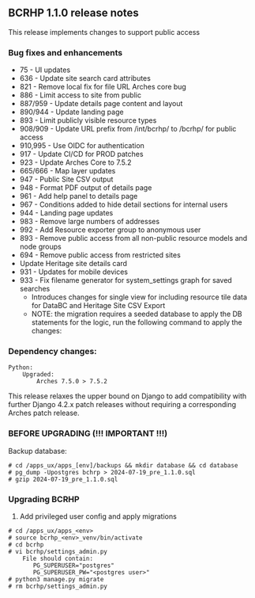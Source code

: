 BCRHP 1.1.0 release notes
------------------------
This release implements changes to support public access


### Bug fixes and enhancements
- 75  - UI updates
- 636 - Update site search card attributes
- 821 - Remove local fix for file URL Arches core bug
- 886 - Limit access to site from public
- 887/959 - Update details page content and layout
- 890/944 - Update landing page
- 893 - Limit publicly visible resource types
- 908/909 - Update URL prefix from /int/bcrhp/ to /bcrhp/ for public access
- 910,995 - Use OIDC for authentication
- 917 - Update CI/CD for PROD patches
- 923 - Update Arches Core to 7.5.2
- 665/666 - Map layer updates
- 947 - Public Site CSV output
- 948 - Format PDF output of details page
- 961 - Add help panel to details page
- 967 - Conditions added to hide detail sections for internal users
- 944 - Landing page updates
- 983 - Remove large numbers of addresses
- 992 - Add Resource exporter group to anonymous user
- 893 - Remove public access from all non-public resource models and node groups
- 694 - Remove public access from restricted sites
- Update Heritage site details card
- 931 - Updates for mobile devices
- 933 - Fix filename generator for system_settings graph for saved searches
  - Introduces changes for single view for including resource tile data for DataBC and Heritage Site CSV Export
  - NOTE: the migration requires a seeded database to apply the DB statements for the logic,
    run the following command to apply the changes:

### Dependency changes:
```
Python:
    Upgraded:
        Arches 7.5.0 > 7.5.2
```

This release relaxes the upper bound on Django to add compatibility with further Django 4.2.x patch releases without requiring a corresponding Arches patch release.
### BEFORE UPGRADING (!!! IMPORTANT !!!)

Backup database:

    # cd /apps_ux/apps_[env]/backups && mkdir database && cd database
    # pg_dump -Upostgres bchrp > 2024-07-19_pre_1.1.0.sql
    # gzip 2024-07-19_pre_1.1.0.sql

### Upgrading BCRHP
1. Add privileged user config and apply migrations

```
# cd /apps_ux/apps_<env>
# source bcrhp_<env>_venv/bin/activate
# cd bcrhp
# vi bcrhp/settings_admin.py
    File should contain:
       PG_SUPERUSER="postgres"
       PG_SUPERUSER_PW="<postgres user>"
# python3 manage.py migrate
# rm bcrhp/settings_admin.py
```

